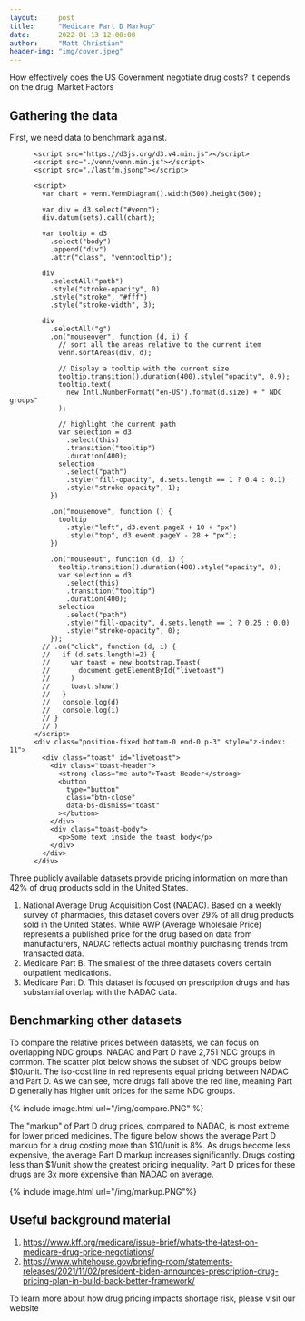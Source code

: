 ```yaml
---
layout:     post
title:      "Medicare Part D Markup"
date:       2022-01-13 12:00:00
author:     "Matt Christian"
header-img: "img/cover.jpeg"
---
```

How effectively does the US Government negotiate drug costs? It depends on the drug.
<span class="label label-danger">Market Factors</span>

<!--more-->

## Gathering the data
First, we need data to benchmark against. 
<div id="venn"></div>
<style>
            .venntooltip {
              position: absolute;
              text-align: center;
              width: 150px;
              height: 2rem;
              background: #333;
              color: #ddd;
              padding: 2px;
              border: 0px;
              border-radius: 8px;
              opacity: 0;
            }
          </style>

          <script src="https://d3js.org/d3.v4.min.js"></script>
          <script src="./venn/venn.min.js"></script>
          <script src="./lastfm.jsonp"></script>

          <script>
            var chart = venn.VennDiagram().width(500).height(500);

            var div = d3.select("#venn");
            div.datum(sets).call(chart);

            var tooltip = d3
              .select("body")
              .append("div")
              .attr("class", "venntooltip");

            div
              .selectAll("path")
              .style("stroke-opacity", 0)
              .style("stroke", "#fff")
              .style("stroke-width", 3);

            div
              .selectAll("g")
              .on("mouseover", function (d, i) {
                // sort all the areas relative to the current item
                venn.sortAreas(div, d);

                // Display a tooltip with the current size
                tooltip.transition().duration(400).style("opacity", 0.9);
                tooltip.text(
                  new Intl.NumberFormat("en-US").format(d.size) + " NDC groups"
                );

                // highlight the current path
                var selection = d3
                  .select(this)
                  .transition("tooltip")
                  .duration(400);
                selection
                  .select("path")
                  .style("fill-opacity", d.sets.length == 1 ? 0.4 : 0.1)
                  .style("stroke-opacity", 1);
              })

              .on("mousemove", function () {
                tooltip
                  .style("left", d3.event.pageX + 10 + "px")
                  .style("top", d3.event.pageY - 28 + "px");
              })

              .on("mouseout", function (d, i) {
                tooltip.transition().duration(400).style("opacity", 0);
                var selection = d3
                  .select(this)
                  .transition("tooltip")
                  .duration(400);
                selection
                  .select("path")
                  .style("fill-opacity", d.sets.length == 1 ? 0.25 : 0.0)
                  .style("stroke-opacity", 0);
              });
            // .on("click", function (d, i) {
            //   if (d.sets.length!=2) {
            //     var toast = new bootstrap.Toast(
            //       document.getElementById("livetoast")
            //     )
            //     toast.show()
            //   }
            //   console.log(d)
            //   console.log(i)
            // }
            // )
          </script>
          <div class="position-fixed bottom-0 end-0 p-3" style="z-index: 11">
            <div class="toast" id="livetoast">
              <div class="toast-header">
                <strong class="me-auto">Toast Header</strong>
                <button
                  type="button"
                  class="btn-close"
                  data-bs-dismiss="toast"
                ></button>
              </div>
              <div class="toast-body">
                <p>Some text inside the toast body</p>
              </div>
            </div>
          </div>
Three publicly available datasets provide pricing information on more than 42% of drug products sold in the United States.
1. National Average Drug Acquisition Cost (NADAC). Based on a weekly survey of pharmacies, this dataset covers over 29% of all drug products sold in the United States. While AWP (Average Wholesale Price) represents a published price for the drug based on data from manufacturers, NADAC reflects actual monthly purchasing trends from transacted data.
2. Medicare Part B. The smallest of the three datasets covers certain outpatient medications.
3. Medicare Part D. This dataset is focused on prescription drugs and has substantial overlap with the NADAC data.

## Benchmarking other datasets
To compare the relative prices between datasets, we can focus on overlapping NDC groups. NADAC and Part D have 2,751 NDC groups in common. The scatter plot below shows the subset of NDC groups below $10/unit. The iso-cost line in red represents equal pricing between NADAC and Part D. As we can see, more drugs fall above the red line, meaning Part D generally has higher unit prices for the same NDC groups.

{% include image.html url="/img/compare.PNG" %}

The "markup" of Part D drug prices, compared to NADAC, is most extreme for lower priced medicines. The figure below shows the average Part D markup for a drug costing more than $10/unit is 8%. As drugs become less expensive, the average Part D markup increases significantly. Drugs costing less than $1/unit show the greatest pricing inequality. Part D prices for these drugs are 3x more expensive than NADAC on average.

{% include image.html url="/img/markup.PNG"%}

## Useful background material
1. https://www.kff.org/medicare/issue-brief/whats-the-latest-on-medicare-drug-price-negotiations/
2. https://www.whitehouse.gov/briefing-room/statements-releases/2021/11/02/president-biden-announces-prescription-drug-pricing-plan-in-build-back-better-framework/


To learn more about how drug pricing impacts shortage risk, please visit our website